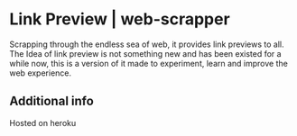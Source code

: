 # Link Preview | web-scrapper

Scrapping through the endless sea of web, it provides link previews to all. </br>
The Idea of link preview is not something new and has been existed for a while now, 
this is a version of it made to experiment, learn and improve the web experience.

## Additional info

Hosted on heroku
